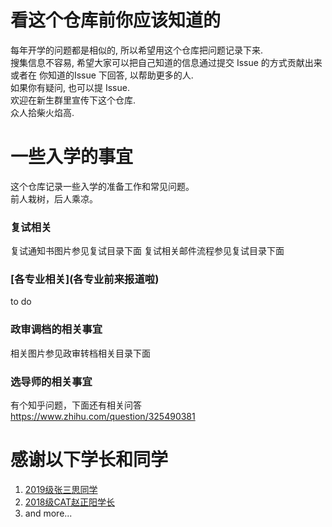 # 看这个仓库前你应该知道的

每年开学的问题都是相似的, 所以希望用这个仓库把问题记录下来.  
搜集信息不容易, 希望大家可以把自己知道的信息通过提交 Issue 的方式贡献出来或者在 你知道的Issue 下回答, 以帮助更多的人.    
如果你有疑问, 也可以提 Issue.  
欢迎在新生群里宣传下这个仓库.  
众人拾柴火焰高.  


# 一些入学的事宜
这个仓库记录一些入学的准备工作和常见问题。  
前人栽树，后人乘凉。

### 复试相关
复试通知书图片参见复试目录下面
复试相关邮件流程参见复试目录下面

### [各专业相关](各专业前来报道啦\)
to do

### 政审调档的相关事宜  
相关图片参见政审转档相关目录下面

### 选导师的相关事宜
有个知乎问题，下面还有相关问答 https://www.zhihu.com/question/325490381

# 感谢以下学长和同学
1. [2019级张三思同学](https://github.com/notfresh)
2. [2018级CAT赵正阳学长](https://github.com/Allen-Bayern)
3. and more...
